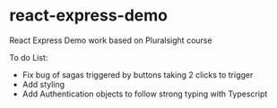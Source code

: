 # react-express-demo
React Express Demo work based on Pluralsight course

To do List:
- Fix bug of sagas triggered by buttons taking 2 clicks to trigger
- Add styling
- Add Authentication objects to follow strong typing with Typescript
